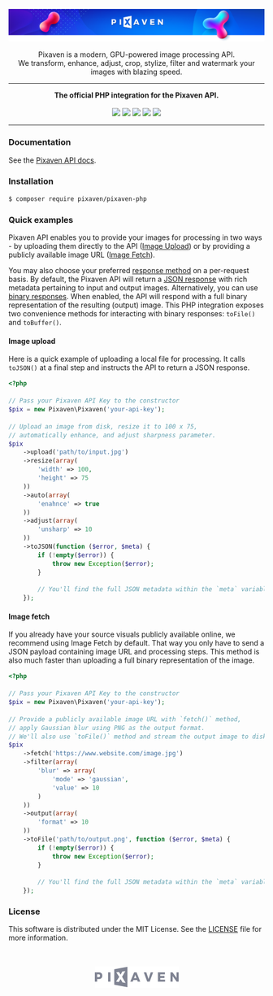 [![Pixaven](media/readme-header.png "Pixaven: GPU-powered Image Processing Platform")](https://www.pixaven.com)

<p align="center">
Pixaven is a modern, GPU-powered image processing API.<br>We transform, enhance, adjust, crop, stylize, filter and watermark your images with blazing speed.
</p>

---
<p align="center">
<strong>The official PHP integration for the Pixaven API.</strong><br>
<br>
<img src="https://img.shields.io/packagist/v/pixaven/pixaven-php?style=flat&color=success"/>
<img src="https://img.shields.io/snyk/vulnerabilities/github/pixaven/pixaven-php?style=flat&color=success"/>
<img src="https://img.shields.io/github/issues-raw/pixaven/pixaven-php?style=flat&color=success"/>
<img src="https://img.shields.io/packagist/l/pixaven/pixaven-php?style=flat&color=success"/>
<img src="https://img.shields.io/twitter/follow/pixaven?label=Follow%20Us&style=flat&color=success&logo=twitter"/>
</p>

---

### Documentation
See the [Pixaven API docs](https://docs.pixaven.com/).


### Installation
```bash
$ composer require pixaven/pixaven-php
```

### Quick examples
Pixaven API enables you to provide your images for processing in two ways - by uploading them directly to the API ([Image Upload](https://docs.pixaven.com/requests/image-upload)) or by providing a publicly available image URL ([Image Fetch](https://docs.pixaven.com/requests/image-fetch)).

You may also choose your preferred [response method](https://docs.pixaven.com/introduction#choosing-response-method-and-format) on a per-request basis. By default, the Pixaven API will return a [JSON response](https://docs.pixaven.com/responses/json-response-format) with rich metadata pertaining to input and output images. Alternatively, you can use [binary responses](https://docs.pixaven.com/responses/binary-responses). When enabled, the API will respond with a full binary representation of the resulting (output) image. This PHP integration exposes two convenience methods for interacting with binary responses: `toFile()` and `toBuffer()`.

#### Image upload
Here is a quick example of uploading a local file for processing. It calls `toJSON()` at a final step and instructs the API to return a JSON response.

```php
<?php

// Pass your Pixaven API Key to the constructor
$pix = new Pixaven\Pixaven('your-api-key');

// Upload an image from disk, resize it to 100 x 75,
// automatically enhance, and adjust sharpness parameter.
$pix
    ->upload('path/to/input.jpg')
    ->resize(array(
        'width' => 100,
        'height' => 75
    ))
    ->auto(array(
        'enahnce' => true
    ))
    ->adjust(array(
        'unsharp' => 10
    ))
    ->toJSON(function ($error, $meta) {
        if (!empty($error)) {
            throw new Exception($error);
        }

        // You'll find the full JSON metadata within the `meta` variable
    });
```

#### Image fetch
If you already have your source visuals publicly available online, we recommend using Image Fetch by default. That way you only have to send a JSON payload containing image URL and processing steps. This method is also much faster than uploading a full binary representation of the image.

```php
<?php

// Pass your Pixaven API Key to the constructor
$pix = new Pixaven\Pixaven('your-api-key');

// Provide a publicly available image URL with `fetch()` method,
// apply Gaussian blur using PNG as the output format.
// We'll also use `toFile()` method and stream the output image to disk
$pix
    ->fetch('https://www.website.com/image.jpg')
    ->filter(array(
        'blur' => array(
            'mode' => 'gaussian',
            'value' => 10
        )
    ))
    ->output(array(
        'format' => 10
    ))
    ->toFile('path/to/output.png', function ($error, $meta) {
        if (!empty($error)) {
            throw new Exception($error);
        }

        // You'll find the full JSON metadata within the `meta` variable
    });
```

### License
This software is distributed under the MIT License. See the [LICENSE](LICENSE) file for more information.

<p align="center"><br><br><a href="https://www.pixaven.com"><img src="media/logo-mono-light.png" alt="Pixaven" width="165" height="42"/></a></p>